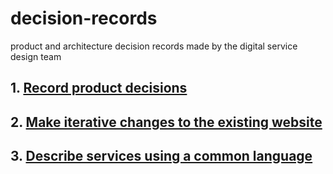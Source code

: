 # decision-records
product and architecture decision records made by the digital service design team

## 1. [Record product decisions](product/001-record-product-decisions.md)

## 2. [Make iterative changes to the existing website](product/002-make-iterative-changes.md)

## 3. [Describe services using a common language](product/003-describe-services-using-common-language.md)
